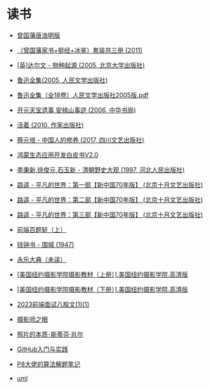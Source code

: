 # 读书

- <a target="_blank" href="/book/曾国藩唐浩明版.pdf">曾国藩唐浩明版</a>

- <a target="_blank" href="../../public//book/（清）曾国藩 - 曾国藩智慧精髓大合集（曾国藩家书+挺经+冰鉴）套装共三册 (2011) - libgen.li.pdf">（曾国藩家书+挺经+冰鉴）套装共三册 (2011)</a>

- <a target="_blank" href="../../public/book/[科学素养文库·科学元典丛书] [英]达尔文 - 物种起源 (2005, 北京大学出版社) - libgen.li.pdf">[英]达尔文 - 物种起源 (2005, 北京大学出版社)</a>

- <a target="_blank" href="../../public/book/[鲁迅全集] 鲁迅 - 鲁迅全集（第01卷：坟、热风、呐喊） 1 (2005, 人民文学出版社) - libgen.li.pdf"> 鲁迅全集(2005, 人民文学出版社)</a>

- <a target="_blank" href="../../public/book/鲁迅全集（全18卷）人民文学出版社2005版.pdf">鲁迅全集（全18卷）人民文学出版社2005版.pdf</a>

- <a target="_blank" href="../../public/book/[唐宋史料笔记丛刊] 王仁裕_ 姚汝能_ 曾贻芬点校 - 开元天宝遗事 安禄山事迹 (2006, 中华书局) - libgen.li.pdf">开元天宝遗事 安禄山事迹 (2006, 中华书局)</a>

- <a target="_blank" href="../../public/book/[余华作品（2008版）] - 活着 (2010, 作家出版社) - libgen.li.pdf">活着 (2010, 作家出版社)</a>

- <a target="_blank" href="../../public/book/蔡元培 - 中国人的修养 (2017, 四川文艺出版社) - libgen.li.pdf">蔡元培 - 中国人的修养 (2017, 四川文艺出版社)</a>

- <a target="_blank" href="../../public/book/鸿蒙生态应用开发白皮书V2.0.pdf">鸿蒙生态应用开发白皮书V2.0</a>

- <a target="_blank" href="../../public/book/李秉新,徐俊元,石玉新 - 清朝野史大观 (1997, 河北人民出版社) - libgen.li.pdf">李秉新,徐俊元,石玉新 - 清朝野史大观 (1997, 河北人民出版社)</a>

- <a target="_blank" href="../../public/book/路遥 - 平凡的世界：第一部【新中国70年版】 (北京十月文艺出版社) - libgen.li.pdf">路遥 - 平凡的世界：第一部【新中国70年版】 (北京十月文艺出版社)</a>

- <a target="_blank" href="../../public/book/路遥 - 平凡的世界：第二部【新中国70年版】 (北京十月文艺出版社) - libgen.li.pdf">路遥 - 平凡的世界：第二部【新中国70年版】 (北京十月文艺出版社)</a>

- <a target="_blank" href="../../public/book/路遥 - 平凡的世界：第三部【新中国70年版】 (北京十月文艺出版社) - libgen.li.pdf">路遥 - 平凡的世界：第三部【新中国70年版】 (北京十月文艺出版社)</a>

- <a target="_blank" href="../../public/book/前端百题斩（上）.pdf">前端百题斩（上）</a>

- <a target="_blank" href="../../public/book/钱钟书 - 围城 (1947) - libgen.li.pdf">钱钟书 - 围城 (1947)</a>

- <a target="_blank" href="http://read.yongledadian.com.cn/">永乐大典（未读）</a>

- <a target="_blank" href="../../public/book/[美国纽约摄影学院摄影教材（上册）].美国纽约摄影学院.高清版.pdf"> [美国纽约摄影学院摄影教材（上册）].美国纽约摄影学院.高清版</a>

- <a target="_blank" href="../../public/book/[美国纽约摄影学院摄影教材（下册）].美国纽约摄影学院.高清版.pdf"> [美国纽约摄影学院摄影教材（下册）].美国纽约摄影学院.高清版</a>

- <a target="_blank" href="../../public/book/2023前端面试八股文(1)(1).pdf">2023前端面试八股文(1)(1)</a>

- <a target="_blank" href="../../public/book/摄影师之眼.pdf">摄影师之眼</a>

- <a target="_blank" href="../../public/book/照片的本质-斯蒂芬·肖尔.pdf">照片的本质-斯蒂芬·肖尔</a>

- <a target="_blank" href="../../public/book/GitHub入门与实践.pdf">GitHub入门与实践</a>

- <a target="_blank" href="../../public/book/P8大佬的算法解题笔记(14).pdf">P8大佬的算法解题笔记</a>

- <a target="_blank" href="../../public/book/uml.pdf">uml</a>
